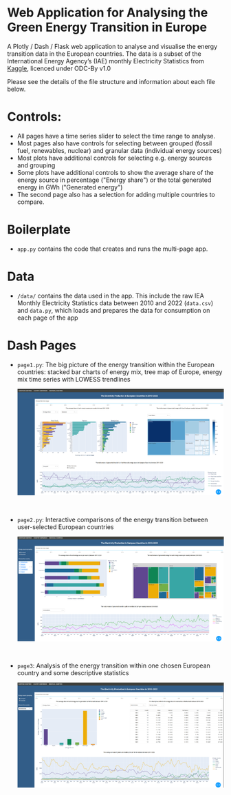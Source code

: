 # Web Application for Analysing the Green Energy Transition in Europe

A Plotly / Dash / Flask web application to analyse and visualise the energy transition data in the European countries. The data is a subset of the International Energy Agency’s (IAE) monthly Electricity Statistics from [Kaggle](https://www.kaggle.com/datasets/ccanb23/iea-monthly-electricity-statistics), licenced under ODC-By v1.0

Please see the details of the file structure and information about each file below.

# Controls:
- All pages have a time series slider to select the time range to analyse. 
- Most pages also have controls for selecting between grouped (fossil fuel, renewables, nuclear) and granular data (individual energy sources)
- Most plots have additional controls for selecting e.g. energy sources and grouping
- Some plots have additional controls to show the average share of the energy source in percentage ("Energy share") or the total generated energy in GWh ("Generated energy")
- The second page also has a selection for adding multiple countries to compare.
 
# Boilerplate
- `app.py` contains the code that creates and runs the multi-page app.
# Data
- `/data/` contains the data used in the app. This include the raw IEA Monthly Electricity Statistics data between 2010 and 2022 (`data.csv`) and `data.py`, which loads and prepares the data for consumption on each page of the app


# Dash Pages
- `page1.py`: The big picture of the energy transition within the European countries: stacked bar charts of energy mix, tree map of Europe, energy mix time series with LOWESS trendlines

  ![Page 1](page1.png)
<br/>

- `page2.py`: Interactive comparisons of the energy transition between user-selected European countries

  ![Page 1](page2.png)
<br/>

- `page3`: Analysis of the energy transition within one chosen European country and some descriptive statistics

  ![Page 1](page3.png)


